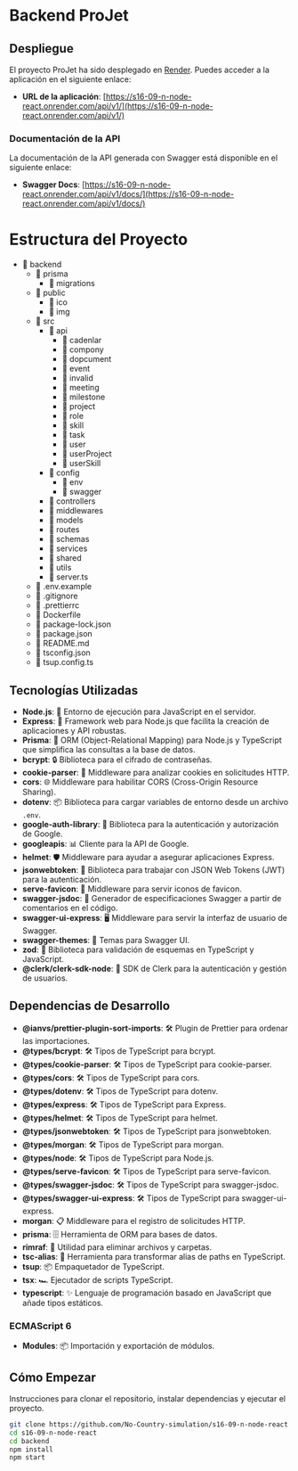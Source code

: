 # Backend ProJet

## Despliegue

El proyecto ProJet ha sido desplegado en [Render](https://render.com). Puedes acceder a la aplicación en el siguiente enlace:

- **URL de la aplicación**: [https://s16-09-n-node-react.onrender.com/api/v1/](https://s16-09-n-node-react.onrender.com/api/v1/)

### Documentación de la API

La documentación de la API generada con Swagger está disponible en el siguiente enlace:

- **Swagger Docs**: [https://s16-09-n-node-react.onrender.com/api/v1/docs/](https://s16-09-n-node-react.onrender.com/api/v1/docs/)

# Estructura del Proyecto

- 📁 backend
  - 📁 prisma
    - 📁 migrations
  - 📁 public
    - 📁 ico
    - 📁 img
  - 📁 src
    - 📁 api
      - 📁 cadenlar
      - 📁 compony
      - 📁 dopcument
      - 📁 event
      - 📁 invalid
      - 📁 meeting
      - 📁 milestone
      - 📁 project
      - 📁 role
      - 📁 skill
      - 📁 task
      - 📁 user
      - 📁 userProject
      - 📁 userSkill      
    - 📁 config
      - 📁 env
      - 📁 swagger
    - 📁 controllers
    - 📁 middlewares
    - 📁 models
    - 📁 routes
    - 📁 schemas
    - 📁 services
    - 📁 shared
    - 📁 utils
    - 📄 server.ts
  - 📄 .env.example
  - 📄 .gitignore
  - 📄 .prettierrc
  - 📄 Dockerfile
  - 📄 package-lock.json
  - 📄 package.json
  - 📄 README.md
  - 📄 tsconfig.json
  - 📄 tsup.config.ts

## Tecnologías Utilizadas

- **Node.js**: 🌟 Entorno de ejecución para JavaScript en el servidor.
- **Express**: 🚀 Framework web para Node.js que facilita la creación de aplicaciones y API robustas.
- **Prisma**: 🔗 ORM (Object-Relational Mapping) para Node.js y TypeScript que simplifica las consultas a la base de datos.
- **bcrypt**: 🔒 Biblioteca para el cifrado de contraseñas.
- **cookie-parser**: 🍪 Middleware para analizar cookies en solicitudes HTTP.
- **cors**: 🌐 Middleware para habilitar CORS (Cross-Origin Resource Sharing).
- **dotenv**: 📦 Biblioteca para cargar variables de entorno desde un archivo `.env`.
- **google-auth-library**: 🔐 Biblioteca para la autenticación y autorización de Google.
- **googleapis**: 📊 Cliente para la API de Google.
- **helmet**: 🛡️ Middleware para ayudar a asegurar aplicaciones Express.
- **jsonwebtoken**: 🔑 Biblioteca para trabajar con JSON Web Tokens (JWT) para la autenticación.
- **serve-favicon**: 🎨 Middleware para servir iconos de favicon.
- **swagger-jsdoc**: 📜 Generador de especificaciones Swagger a partir de comentarios en el código.
- **swagger-ui-express**: 🖥️ Middleware para servir la interfaz de usuario de Swagger.
- **swagger-themes**: 🎨 Temas para Swagger UI.
- **zod**: 🧩 Biblioteca para validación de esquemas en TypeScript y JavaScript.
- **@clerk/clerk-sdk-node**: 🔐 SDK de Clerk para la autenticación y gestión de usuarios.

## Dependencias de Desarrollo

- **@ianvs/prettier-plugin-sort-imports**: 🛠️ Plugin de Prettier para ordenar las importaciones.
- **@types/bcrypt**: 🛠️ Tipos de TypeScript para bcrypt.
- **@types/cookie-parser**: 🛠️ Tipos de TypeScript para cookie-parser.
- **@types/cors**: 🛠️ Tipos de TypeScript para cors.
- **@types/dotenv**: 🛠️ Tipos de TypeScript para dotenv.
- **@types/express**: 🛠️ Tipos de TypeScript para Express.
- **@types/helmet**: 🛠️ Tipos de TypeScript para helmet.
- **@types/jsonwebtoken**: 🛠️ Tipos de TypeScript para jsonwebtoken.
- **@types/morgan**: 🛠️ Tipos de TypeScript para morgan.
- **@types/node**: 🛠️ Tipos de TypeScript para Node.js.
- **@types/serve-favicon**: 🛠️ Tipos de TypeScript para serve-favicon.
- **@types/swagger-jsdoc**: 🛠️ Tipos de TypeScript para swagger-jsdoc.
- **@types/swagger-ui-express**: 🛠️ Tipos de TypeScript para swagger-ui-express.
- **morgan**: 📋 Middleware para el registro de solicitudes HTTP.
- **prisma**: 🗄️ Herramienta de ORM para bases de datos.
- **rimraf**: 🧹 Utilidad para eliminar archivos y carpetas.
- **tsc-alias**: 🔄 Herramienta para transformar alias de paths en TypeScript.
- **tsup**: 📦 Empaquetador de TypeScript.
- **tsx**: 🏎️ Ejecutador de scripts TypeScript.
- **typescript**: ✨ Lenguaje de programación basado en JavaScript que añade tipos estáticos.

### ECMAScript 6

- **Modules**: 📦 Importación y exportación de módulos.

## Cómo Empezar

Instrucciones para clonar el repositorio, instalar dependencias y ejecutar el proyecto.

```bash
git clone https://github.com/No-Country-simulation/s16-09-n-node-react
cd s16-09-n-node-react
cd backend
npm install
npm start
```